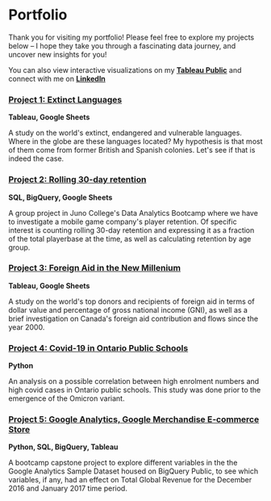 # Portfolio
Thank you for visiting my portfolio!  Please feel free to explore my projects below – I hope they take you through a fascinating data journey, and uncover new insights for you!

You can also view interactive visualizations on my [**Tableau Public**](https://public.tableau.com/app/profile/ruby.rondina) and connect with me on [**LinkedIn**](https://www.linkedin.com/in/ruby-rondina-39315a16/)

### [Project 1: Extinct Languages](https://github.com/RubyRondina/Project-1--Extinct-Languages)
**Tableau, Google Sheets**

A study on the world's extinct, endangered and vulnerable languages.  Where in the globe are these languages located?  My hypothesis is that most of them come from former British and Spanish colonies.  Let's see if that is indeed the case.


### [Project 2: Rolling 30-day retention](https://github.com/RubyRondina/SQL_Project_30DayRetention)
**SQL, BigQuery, Google Sheets**

A group project in Juno College's Data Analytics Bootcamp where we have to investigate a mobile game company's player retention. Of specific interest is counting rolling 30-day retention and expressing it as a fraction of the total playerbase at the time, as well as calculating retention by age group.


### [Project 3: Foreign Aid in the New Millenium](https://github.com/RubyRondina/Foreign-Aid)
**Tableau, Google Sheets**

A study on the world's top donors and recipients of foreign aid in terms of dollar value and percentage of gross national income (GNI), as well as a brief investigation on Canada's foreign aid contribution and flows since the year 2000.


### [Project 4: Covid-19 in Ontario Public Schools](https://github.com/RubyRondina/Python-Project---Covid-Cases-In-Ontario-Schools)
**Python**

An analysis on a possible correlation between high enrolment numbers and high covid cases in Ontario public schools.  This study was done prior to the emergence of the Omicron variant.


### [Project 5: Google Analytics, Google Merchandise E-commerce Store](https://github.com/RubyRondina/CapstoneProject)
**Python, SQL, BigQuery, Tableau**

A bootcamp capstone project to explore different variables in the the Google Analytics Sample Dataset housed on BigQuery Public, to see which variables, if any, had an effect on Total Global Revenue for the December 2016 and January 2017 time period.
